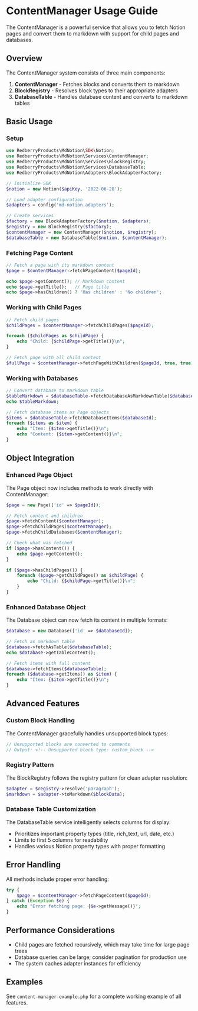 # ContentManager Usage Guide

The ContentManager is a powerful service that allows you to fetch Notion pages and convert them to markdown with support for child pages and databases.

## Overview

The ContentManager system consists of three main components:

1. **ContentManager** - Fetches blocks and converts them to markdown
2. **BlockRegistry** - Resolves block types to their appropriate adapters
3. **DatabaseTable** - Handles database content and converts to markdown tables

## Basic Usage

### Setup

```php
use RedberryProducts\MdNotion\SDK\Notion;
use RedberryProducts\MdNotion\Services\ContentManager;
use RedberryProducts\MdNotion\Services\BlockRegistry;
use RedberryProducts\MdNotion\Services\DatabaseTable;
use RedberryProducts\MdNotion\Adapters\BlockAdapterFactory;

// Initialize SDK
$notion = new Notion($apiKey, '2022-06-28');

// Load adapter configuration
$adapters = config('md-notion.adapters');

// Create services
$factory = new BlockAdapterFactory($notion, $adapters);
$registry = new BlockRegistry($factory);
$contentManager = new ContentManager($notion, $registry);
$databaseTable = new DatabaseTable($notion, $contentManager);
```

### Fetching Page Content

```php
// Fetch a page with its markdown content
$page = $contentManager->fetchPageContent($pageId);

echo $page->getContent(); // Markdown content
echo $page->getTitle();   // Page title
echo $page->hasChildren() ? 'Has children' : 'No children';
```

### Working with Child Pages

```php
// Fetch child pages
$childPages = $contentManager->fetchChildPages($pageId);

foreach ($childPages as $childPage) {
    echo "Child: {$childPage->getTitle()}\n";
}

// Fetch page with all child content
$fullPage = $contentManager->fetchPageWithChildren($pageId, true, true);
```

### Working with Databases

```php
// Convert database to markdown table
$tableMarkdown = $databaseTable->fetchDatabaseAsMarkdownTable($databaseId);
echo $tableMarkdown;

// Fetch database items as Page objects
$items = $databaseTable->fetchDatabaseItems($databaseId);
foreach ($items as $item) {
    echo "Item: {$item->getTitle()}\n";
    echo "Content: {$item->getContent()}\n";
}
```

## Object Integration

### Enhanced Page Object

The Page object now includes methods to work directly with ContentManager:

```php
$page = new Page(['id' => $pageId]);

// Fetch content and children
$page->fetchContent($contentManager);
$page->fetchChildPages($contentManager);
$page->fetchChildDatabases($contentManager);

// Check what was fetched
if ($page->hasContent()) {
    echo $page->getContent();
}

if ($page->hasChildPages()) {
    foreach ($page->getChildPages() as $childPage) {
        echo "Child: {$childPage->getTitle()}\n";
    }
}
```

### Enhanced Database Object

The Database object can now fetch its content in multiple formats:

```php
$database = new Database(['id' => $databaseId]);

// Fetch as markdown table
$database->fetchAsTable($databaseTable);
echo $database->getTableContent();

// Fetch items with full content
$database->fetchItems($databaseTable);
foreach ($database->getItems() as $item) {
    echo "Item: {$item->getTitle()}\n";
}
```

## Advanced Features

### Custom Block Handling

The ContentManager gracefully handles unsupported block types:

```php
// Unsupported blocks are converted to comments
// Output: <!-- Unsupported block type: custom_block -->
```

### Registry Pattern

The BlockRegistry follows the registry pattern for clean adapter resolution:

```php
$adapter = $registry->resolve('paragraph');
$markdown = $adapter->toMarkdown($blockData);
```

### Database Table Customization

The DatabaseTable service intelligently selects columns for display:

- Prioritizes important property types (title, rich_text, url, date, etc.)
- Limits to first 5 columns for readability
- Handles various Notion property types with proper formatting

## Error Handling

All methods include proper error handling:

```php
try {
    $page = $contentManager->fetchPageContent($pageId);
} catch (Exception $e) {
    echo "Error fetching page: {$e->getMessage()}";
}
```

## Performance Considerations

- Child pages are fetched recursively, which may take time for large page trees
- Database queries can be large; consider pagination for production use
- The system caches adapter instances for efficiency

## Examples

See `content-manager-example.php` for a complete working example of all features.